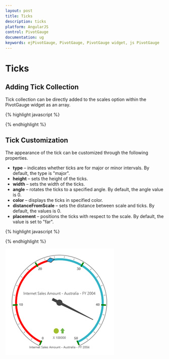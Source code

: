 ```yaml
---
layout: post
title: Ticks
description: ticks
platform: AngularJS
control: PivotGauge
documentation: ug
keywords: ejPivotGauge, PivotGauge, PivotGauge widget, js PivotGauge 
---
```


# Ticks

## Adding Tick Collection

Tick collection can be directly added to the scales option within the PivotGauge widget as an array.

{% highlight javascript %}

<div ng-controller="PivotGaugeCtrl">
    <div id="PivotGauge1" ej-pivotgauge e-scales="scales" />
</div>
<script>
    var scale= [{
        //..
        ticks: [{
            type: "major"
        }]
    }];
    angular.module('PivotGaugeApp', ['ejangular']).controller('PivotGaugeCtrl', function ($scope) {
        //..
        $scope.scales = scale;
    });
</script>

{% endhighlight %}

## Tick Customization

The appearance of the tick can be customized through the following properties.

* **type** – indicates whether ticks are for major or minor intervals. By default, the type is "major".
* **height** – sets the height of the ticks.
* **width** – sets the width of the ticks.
* **angle** – rotates the ticks to a specified angle. By default, the angle value is 0.
* **color** – displays the ticks in specified color.
* **distanceFromScale** – sets the distance between scale and ticks. By default, the values is 0.
* **placement** – positions the ticks with respect to the scale.  By default, the value is set to "far".

{% highlight javascript %}

<script>
    var scale= [{
        //..
        ticks: [{
            type: "major",
            height: 15,
            width: 4,
            angle: 0,
            color: "green",
            distanceFromScale: 2,
            placement: "near"
        }]
    }];
    angular.module('PivotGaugeApp', ['ejangular']).controller('PivotGaugeCtrl', function ($scope) {
        //..
        $scope.scales = scale;
    });
</script>

{% endhighlight %}

![](Ticks_images/TickCustomization.png) 


